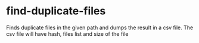 # find-duplicate-files
Finds duplicate files in the given path and dumps the result in a csv file. The csv file will have hash, files list and size of the file
